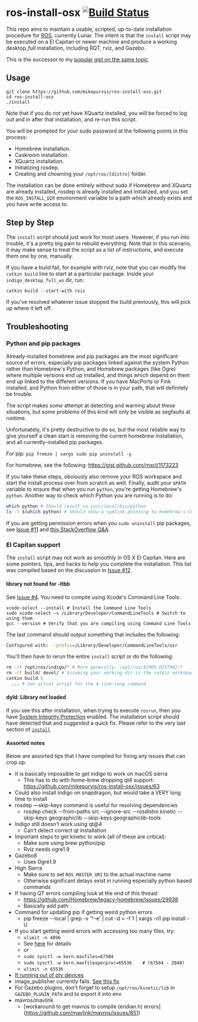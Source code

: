 ros-install-osx   [![Build Status](https://travis-ci.org/mikepurvis/ros-install-osx.svg?branch=master)](https://travis-ci.org/mikepurvis/ros-install-osx)
===============

This repo aims to maintain a usable, scripted, up-to-date installation procedure for
[ROS](http://ros.org), currently Lunar. The intent is that the `install` script may
be executed on a El Capitan or newer machine and produce a working desktop_full
installation, including RQT, rviz, and Gazebo.

This is the successor to my [popular gist on the same topic][1].

[1]: https://gist.github.com/mikepurvis/9837958


Usage
-----

```shell
git clone https://github.com/mikepurvis/ros-install-osx.git
cd ros-install-osx
./install
```

Note that if you do not yet have XQuartz installed, you will be forced to log out and
in after that installation, and re-run this script.

You will be prompted for your sudo password at the following points in this process:

   - Homebrew installation.
   - Caskroom installation.
   - XQuartz installation.
   - Initializing rosdep.
   - Creating and chowning your `/opt/ros/[distro]` folder.

The installation can be done entirely without sudo if Homebrew and XQuartz are already
installed, rosdep is already installed and initialized, and you set the `ROS_INSTALL_DIR`
environment variable to a path which already exists and you have write access to.


Step by Step
------------

The `install` script should just work for most users. However, if you run into trouble,
it's a pretty big pain to rebuild everything. Note that in this scenario, it may make
sense to treat the script as a list of instructions, and execute them one by one,
manually.

If you have a build fail, for example with rviz, note that you can modify the `catkin build`
line to start at a particular package. Inside your `indigo_desktop_full_ws` dir, run:

    catkin build --start-with rviz

If you've resolved whatever issue stopped the build previously, this will pick up where
it left off.


## Troubleshooting

### Python and pip packages

Already-installed homebrew and pip packages are the most significant source of errors,
especially pip packages linked against the system Python rather than Homebrew's Python,
and Homebrew packages (like Ogre) where multiple versions end up installed, and things
which depend on them end up linked to the different versions. If you have MacPorts or
Fink installed, and Python from either of those is in your path, that will definitely
be trouble.

The script makes _some_ attempt at detecting and warning about these situations, but some
problems of this kind will only be visible as segfaults at runtime.

Unfortunately, it's pretty destructive to do so, but the most reliable way to give
yourself a clean start is removing the current homebrew installation, and all
currently-installed pip packages.

For pip: `pip freeze | xargs sudo pip uninstall -y`

For homebrew, see the following: https://gist.github.com/mxcl/1173223

If you take these steps, obviously also remove your ROS workspace and start the install
process over from scratch as well. Finally, audit your `$PATH` variable to ensure that
when you run `python`, you're getting Homebrew's `python`.
Another way to check which Python you are running is to do:

```bash
which python # Should result in /usr/local/bin/python
ls -l $(which python) # Should show a symlink pointing to Homebrew's Cellar
```

If you are getting permission errors when you `sudo uninstall` pip packages,
see [Issue #11](https://github.com/mikepurvis/ros-install-osx/issues/11) and
[this StackOverflow Q&A](http://stackoverflow.com/a/35051066/2653356).

### El Capitan support

The `install` script may not work as smoothly in OS X El Capitan.
Here are some pointers, tips, and hacks to help you complete the installation.
This list was compiled based on the discussion in [Issue #12](https://github.com/mikepurvis/ros-install-osx/issues/12).

#### library not found for -ltbb

See [Issue #4](https://github.com/mikepurvis/ros-install-osx/issues/4).
You need to compile using Xcode's Command Line Tools:

```shell
xcode-select --install # Install the Command Line Tools
sudo xcode-select -s /Library/Developer/CommandLineTools # Switch to using them
gcc --version # Verify that you are compiling using Command Line Tools
```

The last command should output something that includes the following:

```bash
Configured with: --prefix=/Library/Developer/CommandLineTools/usr
```

You'll then have to rerun the entire `install` script or do the following:

```bash
rm -rf /opt/ros/indigo/* # More generally, /opt/ros/${ROS_DISTRO}/*
rm -rf build/ devel/ # Assuming your working dir is the catkin workspace
catkin build \
  ... # See actual script for the 4-line-long command
```

#### dyld: Library not loaded

If you see this after installation, when trying to execute `rosrun`, then you
have [System Integrity Protection](https://support.apple.com/en-us/HT204899) enabled.
The installation script should have detected that and *suggested* a quick fix.
Please refer to the very last section of 
[`install`](https://github.com/mikepurvis/ros-install-osx/blob/master/install)

#### Assorted notes

Below are assorted tips that I have compiled for fixing any issues that can crop up.

* It is basically impossible to get indigo to work on macOS sierra
    * This has to do with home-brew dropping qt4 support: https://github.com/mikepurvis/ros-install-osx/issues/63
* Could also install indigo on snapdragon, but would take a VERY long time to install
* rosdep —skip-keys command is useful for resolving dependencies
    * rosdep check --from-paths src --ignore-src --rosdistro kinetic --skip-keys geographiclib --skip-keys geographiclib-tools
* Indigo still doesn’t work using qt@4
    * Can’t detect correct qt installation
* Important steps to get kinetic to work (all of these are critical):
    * Make sure using brew python/pip
    * Rviz needs ogre1.9
* Gazebo8
    * Uses Ogre1.9
* High Sierra
    * Make sure to set `ROS_MASTER_URI` to the actual machine name
    * Otherwise significant delays exist in running especially python based commands
* If having QT errors compiling look at the end of this thread:
    * https://github.com/Homebrew/legacy-homebrew/issues/29938
    * Basically add path
* Command for updating pip if getting weird python errors
    * pip freeze --local | grep -v '^\-e' | cut -d = -f 1  | xargs -n1 pip install -U
* If you start getting weird errors with accessing too many files, try:
	* `ulimit -n 4096`
	* See [here](https://superuser.com/questions/433746/is-there-a-fix-for-the-too-many-open-files-in-system-error-on-os-x-10-7-1) for details
	* or
	* `sudo sysctl -w kern.maxfiles=67584`
	* `sudo sysctl -w kern.maxfilesperproc=65536    # (67584 - 2048)`
	* `ulimit -n 65536`
* [If running out of pty devices](https://codybonney.com/increase-the-max-number-of-ptys-on-os-x-10-8-3/)
* image_publisher currently fails. [See this fix](https://github.com/ros-perception/image_pipeline/pull/304)
* For Gazebo plugins, don't forget to setup `/opt/ros/kinetic/lib` in `GAZEBO_PLUGIN_PATH` and to export it into env
* mavros/mavlink
	* [workaround to get mavros to compile (endian.h) errors] (https://github.com/mavlink/mavros/issues/851)